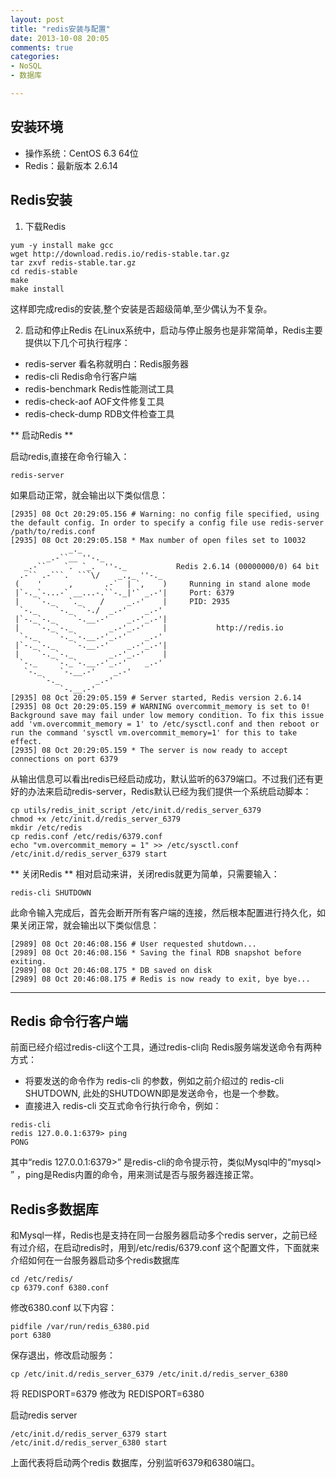 ```yaml
---
layout: post
title: "redis安装与配置"
date: 2013-10-08 20:05
comments: true
categories: 
- NoSQL
- 数据库

---
```


## 安装环境
* 操作系统：CentOS 6.3 64位
* Redis：最新版本 2.6.14


## Redis安装
1. 下载Redis

```
yum -y install make gcc
wget http://download.redis.io/redis-stable.tar.gz
tar zxvf redis-stable.tar.gz
cd redis-stable
make
make install
```
 这样即完成redis的安装,整个安装是否超级简单,至少偶认为不复杂。

2. 启动和停止Redis
在Linux系统中，启动与停止服务也是非常简单，Redis主要提供以下几个可执行程序：

 * redis-server     看名称就明白：Redis服务器
 * redis-cli        Redis命令行客户端
 * redis-benchmark  Redis性能测试工具
 * redis-check-aof  AOF文件修复工具
 * redis-check-dump RDB文件检查工具

 ** 启动Redis **
 
 启动redis,直接在命令行输入：
 
```
redis-server
```
 
 如果启动正常，就会输出以下类似信息：
 
```
[2935] 08 Oct 20:29:05.156 # Warning: no config file specified, using the default config. In order to specify a config file use redis-server /path/to/redis.conf
[2935] 08 Oct 20:29:05.158 * Max number of open files set to 10032
             _._                                                  
        _.-``__ ''-._                                             
   _.-``    `.  `_.  ''-._           Redis 2.6.14 (00000000/0) 64 bit
  .-`` .-```.  ```\/    _.,_ ''-._                                   
 (    '      ,       .-`  | `,    )     Running in stand alone mode
 |`-._`-...-` __...-.``-._|'` _.-'|     Port: 6379
 |    `-._   `._    /     _.-'    |     PID: 2935
  `-._    `-._  `-./  _.-'    _.-'                                   
 |`-._`-._    `-.__.-'    _.-'_.-'|                                  
 |    `-._`-._        _.-'_.-'    |           http://redis.io        
  `-._    `-._`-.__.-'_.-'    _.-'                                   
 |`-._`-._    `-.__.-'    _.-'_.-'|                                  
 |    `-._`-._        _.-'_.-'    |                                  
  `-._    `-._`-.__.-'_.-'    _.-'                                   
   `-._    `-.__.-'    _.-'                                       
       `-._        _.-'                                           
           `-.__.-'                                               
[2935] 08 Oct 20:29:05.159 # Server started, Redis version 2.6.14
[2935] 08 Oct 20:29:05.159 # WARNING overcommit_memory is set to 0! Background save may fail under low memory condition. To fix this issue add 'vm.overcommit_memory = 1' to /etc/sysctl.conf and then reboot or run the command 'sysctl vm.overcommit_memory=1' for this to take effect.
[2935] 08 Oct 20:29:05.159 * The server is now ready to accept connections on port 6379
```
 
 从输出信息可以看出redis已经启动成功，默认监听的6379端口。不过我们还有更好的办法来启动redis-server，Redis默认已经为我们提供一个系统启动脚本：

```
cp utils/redis_init_script /etc/init.d/redis_server_6379
chmod +x /etc/init.d/redis_server_6379
mkdir /etc/redis
cp redis.conf /etc/redis/6379.conf
echo "vm.overcommit_memory = 1" >> /etc/sysctl.conf
/etc/init.d/redis_server_6379 start
```
 
 ** 关闭Redis **
 相对启动来讲，关闭redis就更为简单，只需要输入：
 
```
redis-cli SHUTDOWN
```
 此命令输入完成后，首先会断开所有客户端的连接，然后根本配置进行持久化，如果关闭正常，就会输出以下类似信息：
 
```
[2989] 08 Oct 20:46:08.156 # User requested shutdown...
[2989] 08 Oct 20:46:08.156 * Saving the final RDB snapshot before exiting.
[2989] 08 Oct 20:46:08.175 * DB saved on disk
[2989] 08 Oct 20:46:08.175 # Redis is now ready to exit, bye bye...
```

---
## Redis 命令行客户端
前面已经介绍过redis-cli这个工具，通过redis-cli向 Redis服务端发送命令有两种方式：

* 将要发送的命令作为 redis-cli 的参数，例如之前介绍过的  redis-cli SHUTDOWN, 此处的SHUTDOWN即是发送命令，也是一个参数。
* 直接进入 redis-cli 交互式命令行执行命令，例如：
 
```
redis-cli
redis 127.0.0.1:6379> ping
PONG
```
 其中“redis 127.0.0.1:6379>” 是redis-cli的命令提示符，类似Mysql中的“mysql> ” ，ping是Redis内置的命令，用来测试是否与服务器连接正常。 

## Redis多数据库
和Mysql一样，Redis也是支持在同一台服务器启动多个redis server，之前已经有过介绍，在启动redis时，用到/etc/redis/6379.conf 这个配置文件，下面就来介绍如何在一台服务器启动多个redis数据库

```
cd /etc/redis/
cp 6379.conf 6380.conf 
```
修改6380.conf 以下内容：

```
pidfile /var/run/redis_6380.pid
port 6380
```

保存退出，修改启动服务：

```
cp /etc/init.d/redis_server_6379 /etc/init.d/redis_server_6380
```
将 REDISPORT=6379  修改为 REDISPORT=6380

启动redis server

```
/etc/init.d/redis_server_6379 start
/etc/init.d/redis_server_6380 start
```
上面代表将启动两个redis 数据库，分别监听6379和6380端口。